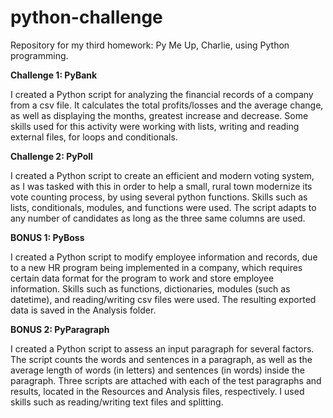 # python-challenge
Repository for my third homework: Py Me Up, Charlie, using Python programming.

**Challenge 1: PyBank**

I created a Python script for analyzing the financial records of a company
from a csv file. It calculates the total profits/losses and the average
change, as well as displaying the months, greatest increase and decrease.
Some skills used for this activity were working with lists, writing and
reading external files, for loops and conditionals.

**Challenge 2: PyPoll**

I created a Python script to create an efficient and modern voting system, 
as I was tasked with this in order to help a small, rural town modernize its 
vote counting process, by using several python functions. Skills such as lists,
conditionals, modules, and functions were used. The script adapts to any number of 
candidates as long as the three same columns are used.

**BONUS 1: PyBoss**

I created a Python script to modify employee information and records, due to a new 
HR program being implemented in a company, which requires certain data format 
for the program to work and store employee information. Skills such as functions, 
dictionaries, modules (such as datetime), and reading/writing csv files were used.
The resulting exported data is saved in the Analysis folder.

**BONUS 2: PyParagraph**

I created a Python script to assess an input paragraph for several factors. The script 
counts the words and sentences in a paragraph, as  well as the average length of words 
(in letters) and sentences (in words) inside the paragraph. Three scripts are attached
with each of the test paragraphs and results, located in the Resources and Analysis 
files, respectively. I used skills such as reading/writing text files and splitting.
